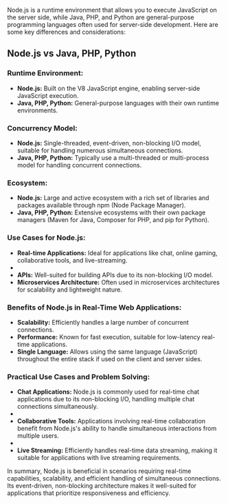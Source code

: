 Node.js is a runtime environment that allows you to execute JavaScript on the server side, while Java, PHP, and Python are general-purpose programming languages often used for server-side development. Here are some key differences and considerations:

## Node.js vs Java, PHP, Python

### Runtime Environment:

- **Node.js:** Built on the V8 JavaScript engine, enabling server-side JavaScript execution.
- **Java, PHP, Python:** General-purpose languages with their own runtime environments.

### Concurrency Model:

- **Node.js:** Single-threaded, event-driven, non-blocking I/O model, suitable for handling numerous simultaneous connections.
- **Java, PHP, Python:** Typically use a multi-threaded or multi-process model for handling concurrent connections.

### Ecosystem:

- **Node.js:** Large and active ecosystem with a rich set of libraries and packages available through npm (Node Package Manager).
- **Java, PHP, Python:** Extensive ecosystems with their own package managers (Maven for Java, Composer for PHP, and pip for Python).

### Use Cases for Node.js:

- **Real-time Applications:** Ideal for applications like chat, online gaming, collaborative tools, and live-streaming.
- 
- **APIs:** Well-suited for building APIs due to its non-blocking I/O model.
- **Microservices Architecture:** Often used in microservices architectures for scalability and lightweight nature.

### Benefits of Node.js in Real-Time Web Applications:

- **Scalability:** Efficiently handles a large number of concurrent connections.
- **Performance:** Known for fast execution, suitable for low-latency real-time applications.
- **Single Language:** Allows using the same language (JavaScript) throughout the entire stack if used on the client and server sides.

### Practical Use Cases and Problem Solving:

- **Chat Applications:** Node.js is commonly used for real-time chat applications due to its non-blocking I/O, handling multiple chat connections simultaneously.
- 
- **Collaborative Tools:** Applications involving real-time collaboration benefit from Node.js's ability to handle simultaneous interactions from multiple users.
- 
- **Live Streaming:** Efficiently handles real-time data streaming, making it suitable for applications with live streaming requirements.

In summary, Node.js is beneficial in scenarios requiring real-time capabilities, scalability, and efficient handling of simultaneous connections. Its event-driven, non-blocking architecture makes it well-suited for applications that prioritize responsiveness and efficiency.